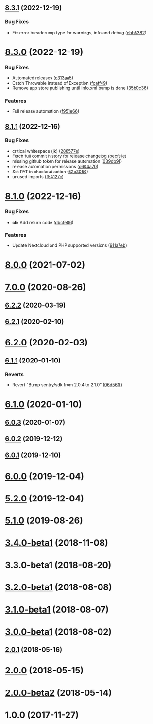 ## [8.3.1](https://github.com/ChristophWurst/nextcloud_sentry/compare/v8.3.0...v8.3.1) (2022-12-19)


### Bug Fixes

* Fix error breadcrump type for warnings, info and debug ([ebb5382](https://github.com/ChristophWurst/nextcloud_sentry/commit/ebb5382cccc4c2eab13599ec56fd19206d588229))



# [8.3.0](https://github.com/ChristophWurst/nextcloud_sentry/compare/v8.1.1...v8.3.0) (2022-12-19)


### Bug Fixes

* Automated releases ([c313aa5](https://github.com/ChristophWurst/nextcloud_sentry/commit/c313aa5802486347f44d578013fc3cf4ec4333f0))
* Catch Throwable instead of Exception ([fcaff49](https://github.com/ChristophWurst/nextcloud_sentry/commit/fcaff49911a3b4db4baf4dcfaae7229731fc790c))
* Remove app store publishing until info.xml bump is done ([35b0c36](https://github.com/ChristophWurst/nextcloud_sentry/commit/35b0c3691a95d592c79d38326d63a9ff031d40ae))


### Features

* Full release automation ([f951e66](https://github.com/ChristophWurst/nextcloud_sentry/commit/f951e66e758957c22b67dd912032ab728ef862df))



## [8.1.1](https://github.com/ChristophWurst/nextcloud_sentry/compare/v8.1.0...v8.1.1) (2022-12-16)


### Bug Fixes

* critical whitespace (jk) ([288577e](https://github.com/ChristophWurst/nextcloud_sentry/commit/288577e67696f1c832f11407ed9f8cd738b0628d))
* Fetch full commit history for release changelog ([becfe1e](https://github.com/ChristophWurst/nextcloud_sentry/commit/becfe1ecee22b24d6126bb73d21cd49aed54618e))
* missing github token for release automation ([039db91](https://github.com/ChristophWurst/nextcloud_sentry/commit/039db91222008b6c5df53b1f2d5cd0f58142ebe4))
* release automation permissions ([c604a70](https://github.com/ChristophWurst/nextcloud_sentry/commit/c604a70e00db97ae11a9cfaffd0f5e8a2df0ab60))
* Set PAT in checkout action ([52e3050](https://github.com/ChristophWurst/nextcloud_sentry/commit/52e3050e7d5e71397878d3caa1abaee71418a9e0))
* unused imports ([f54127c](https://github.com/ChristophWurst/nextcloud_sentry/commit/f54127c99d6f0d0ff3430066226f8a8621e0fafe))



# [8.1.0](https://github.com/ChristophWurst/nextcloud_sentry/compare/v8.0.0...v8.1.0) (2022-12-16)


### Bug Fixes

* **cli:** Add return code ([dbcfe06](https://github.com/ChristophWurst/nextcloud_sentry/commit/dbcfe06c825073a95bf8e8f8e8781e5b1aca3136))


### Features

* Update Nextcloud and PHP supported versions ([911a7eb](https://github.com/ChristophWurst/nextcloud_sentry/commit/911a7eb0c0e2064a6b46cd008c596d86b0440b24))



# [8.0.0](https://github.com/ChristophWurst/nextcloud_sentry/compare/v7.0.0...v8.0.0) (2021-07-02)



# [7.0.0](https://github.com/ChristophWurst/nextcloud_sentry/compare/v6.2.2...v7.0.0) (2020-08-26)



## [6.2.2](https://github.com/ChristophWurst/nextcloud_sentry/compare/v6.2.1...v6.2.2) (2020-03-19)



## [6.2.1](https://github.com/ChristophWurst/nextcloud_sentry/compare/v6.2.0...v6.2.1) (2020-02-10)



# [6.2.0](https://github.com/ChristophWurst/nextcloud_sentry/compare/v6.1.1...v6.2.0) (2020-02-03)



## [6.1.1](https://github.com/ChristophWurst/nextcloud_sentry/compare/v6.1.0...v6.1.1) (2020-01-10)


### Reverts

* Revert "Bump sentry/sdk from 2.0.4 to 2.1.0" ([06d561f](https://github.com/ChristophWurst/nextcloud_sentry/commit/06d561f461298b1abe9e5b5c352e74f3969a9638))



# [6.1.0](https://github.com/ChristophWurst/nextcloud_sentry/compare/v6.0.3...v6.1.0) (2020-01-10)



## [6.0.3](https://github.com/ChristophWurst/nextcloud_sentry/compare/v6.0.2...v6.0.3) (2020-01-07)



## [6.0.2](https://github.com/ChristophWurst/nextcloud_sentry/compare/v6.0.1...v6.0.2) (2019-12-12)



## [6.0.1](https://github.com/ChristophWurst/nextcloud_sentry/compare/v6.0.0...v6.0.1) (2019-12-10)



# [6.0.0](https://github.com/ChristophWurst/nextcloud_sentry/compare/v5.2.0...v6.0.0) (2019-12-04)



# [5.2.0](https://github.com/ChristophWurst/nextcloud_sentry/compare/v5.1.0...v5.2.0) (2019-12-04)



# [5.1.0](https://github.com/ChristophWurst/nextcloud_sentry/compare/v5.0.0...v5.1.0) (2019-08-26)



# [3.4.0-beta1](https://github.com/ChristophWurst/nextcloud_sentry/compare/v3.3.0...v3.4.0-beta1) (2018-11-08)



# [3.3.0-beta1](https://github.com/ChristophWurst/nextcloud_sentry/compare/v3.2.0...v3.3.0-beta1) (2018-08-20)



# [3.2.0-beta1](https://github.com/ChristophWurst/nextcloud_sentry/compare/v3.1.0...v3.2.0-beta1) (2018-08-08)



# [3.1.0-beta1](https://github.com/ChristophWurst/nextcloud_sentry/compare/v3.0.0...v3.1.0-beta1) (2018-08-07)



# [3.0.0-beta1](https://github.com/ChristophWurst/nextcloud_sentry/compare/v2.0.1...v3.0.0-beta1) (2018-08-02)



## [2.0.1](https://github.com/ChristophWurst/nextcloud_sentry/compare/v2.0.0...v2.0.1) (2018-05-16)



# [2.0.0](https://github.com/ChristophWurst/nextcloud_sentry/compare/v2.0.0-beta2...v2.0.0) (2018-05-15)



# [2.0.0-beta2](https://github.com/ChristophWurst/nextcloud_sentry/compare/v2.0.0-beta1...v2.0.0-beta2) (2018-05-14)



# 1.0.0 (2017-11-27)



